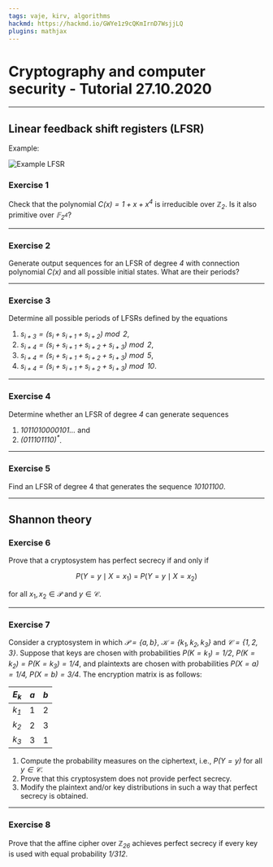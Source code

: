 ```yaml
---
tags: vaje, kirv, algorithms
hackmd: https://hackmd.io/GWYe1z9cQKmIrnD7WsjjLQ
plugins: mathjax
---
```

# Cryptography and computer security - Tutorial 27.10.2020

---

## Linear feedback shift registers (LFSR)

Example:

![Example LFSR](https://jaanos.github.io/kirv/notes/2020-21/2020-10-27/LFSR.png)

### Exercise 1

Check that the polynomial <i>$C(x) = 1 + x + x^4$</i> is irreducible over <i>$\mathbb{Z}_2$</i>. Is it also primitive over <i>$\mathbb{F}_{2^4}$</i>?

---

### Exercise 2

Generate output sequences for an LFSR of degree <i>$4$</i> with connection polynomial <i>$C(x)$</i> and all possible initial states. What are their periods?

---

### Exercise 3

Determine all possible periods of LFSRs defined by the equations

1. <i>$s_{i+3} = (s_i + s_{i+1} + s_{i+2}) \bmod{2}$</i>,
2. <i>$s_{i+4} = (s_i + s_{i+1} + s_{i+2} + s_{i+3}) \bmod{2}$</i>,
3. <i>$s_{i+4} = (s_i + s_{i+1} + s_{i+2} + s_{i+3}) \bmod{5}$</i>,
4. <i>$s_{i+4} = (s_i + s_{i+1} + s_{i+2} + s_{i+3}) \bmod{10}$</i>.

---

### Exercise 4

Determine whether an LFSR of degree <i>$4$</i> can generate sequences

1. <i>$1011010000101\dots$</i> and
2. <i>$(011101110)^*$</i>.

---

### Exercise 5

Find an LFSR of degree $4$ that generates the sequence <i>$10101100$</i>.

---

## Shannon theory

### Exercise 6

Prove that a cryptosystem has perfect secrecy if and only if

$$
P(Y = y \mid X = x_1) \ = \ P(Y = y \mid X = x_2)
$$

for all $x_1, x_2 \in \mathcal{P}$ and $y \in \mathcal{C}$.

---

### Exercise 7

Consider a cryptosystem in which <i>$\mathcal{P} = \lbrace a, b \rbrace$</i>, <i>$\mathcal{K} = \lbrace k_1, k_2, k_3 \rbrace$</i> and <i>$\mathcal{C} = \lbrace 1, 2, 3 \rbrace$</i>. Suppose that keys are chosen with probabilities <i>$P(K = k_1) = 1/2$</i>, <i>$P(K = k_2) = P(K = k_3) = 1/4$</i>, and plaintexts are chosen with probabilities <i>$P(X = a) = 1/4$, $P(X = b) = 3/4$</i>. The encryption matrix is as follows:

| <i>$E_k$</i> | <i>$a$</i> | <i>$b$</i> |
| ------------ | ---------- | ---------- |
| <i>$k_1$</i> |          1 |          2 |
| <i>$k_2$</i> |          2 |          3 |
| <i>$k_3$</i> |          3 |          1 |

1. Compute the probability measures on the ciphertext, i.e., <i>$P(Y = y)$</i> for all <i>$y \in \mathcal{C}$</i>.
2. Prove that this cryptosystem does not provide perfect secrecy.
3. Modify the plaintext and/or key distributions in such a way that perfect secrecy is obtained.

---

### Exercise 8

Prove that the affine cipher over <i>$\mathbb{Z}_{26}$</i> achieves perfect secrecy if every key is used with equal probability <i>$1/312$</i>.
